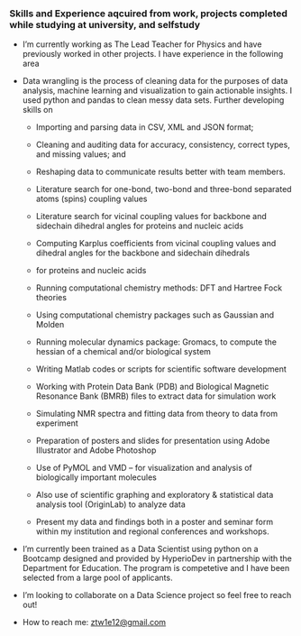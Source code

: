 ### Skills and Experience aqcuired from work, projects completed while studying at university, and selfstudy


* I’m currently working as The Lead Teacher for Physics and have previously worked in other projects. I have experience 
  in the  following area
* Data wrangling is the process of cleaning data for the purposes of data analysis, machine learning and visualization to 
  gain  actionable insights. I used python and pandas to clean messy data sets. Further developing skills on
   * Importing and parsing data in CSV, XML and JSON format;
   * Cleaning and auditing data for accuracy, consistency, correct types, and missing values; and
   * Reshaping data to communicate results better with team members.
    
  * Literature search for one-bond, two-bond and three-bond separated atoms (spins) coupling values
  * Literature search for vicinal coupling values for backbone and sidechain dihedral angles for proteins and nucleic acids
  * Computing Karplus coefficients from vicinal coupling values and dihedral angles for the backbone and sidechain dihedrals 
  * for proteins and nucleic acids
  * Running computational chemistry methods: DFT and Hartree Fock theories
  * Using computational chemistry packages such as Gaussian and Molden
  * Running molecular dynamics package: Gromacs, to compute the hessian of a chemical and/or biological system
  * Writing Matlab codes or scripts for scientific software development
  * Working with Protein Data Bank (PDB) and Biological Magnetic Resonance Bank (BMRB) files to extract data for simulation work
  * Simulating NMR spectra and fitting data from theory to data from experiment
  * Preparation of posters and slides for presentation using Adobe Illustrator and Adobe Photoshop
  * Use of PyMOL and VMD – for visualization and analysis of biologically important molecules
  * Also use of scientific graphing and exploratory &amp; statistical data analysis tool (OriginLab) to analyze data
  * Present my data and findings both in a poster and seminar form within my institution and regional conferences and workshops.

 * I’m currently been trained as a Data Scientist using python on a Bootcamp designed and provided by HyperioDev in partnership 
   with the Department for Education. The program is competetive and I have been selected from a large pool of applicants.
 * I’m looking to collaborate on a Data Science project so feel free to reach out!

 * How to reach me: ztw1e12@gmail.com

